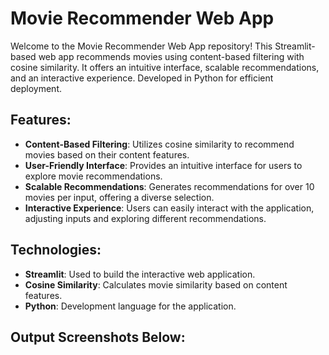 # Movie Recommender Web App

Welcome to the Movie Recommender Web App repository! This Streamlit-based web app recommends movies using content-based filtering with cosine similarity. It offers an intuitive interface, scalable recommendations, and an interactive experience. Developed in Python for efficient deployment.

## Features:
- **Content-Based Filtering**: Utilizes cosine similarity to recommend movies based on their content features.
- **User-Friendly Interface**: Provides an intuitive interface for users to explore movie recommendations.
- **Scalable Recommendations**: Generates recommendations for over 10 movies per input, offering a diverse selection.
- **Interactive Experience**: Users can easily interact with the application, adjusting inputs and exploring different recommendations.

## Technologies:
- **Streamlit**: Used to build the interactive web application.
- **Cosine Similarity**: Calculates movie similarity based on content features.
- **Python**: Development language for the application.

## Output Screenshots Below:

